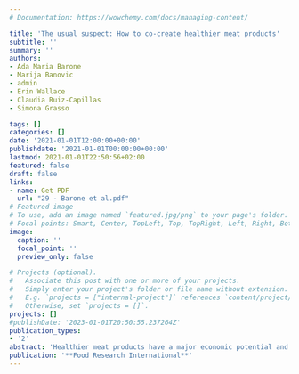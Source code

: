 ```yaml
---
# Documentation: https://wowchemy.com/docs/managing-content/

title: 'The usual suspect: How to co-create healthier meat products'
subtitle: ''
summary: ''
authors:
- Ada Maria Barone 
- Marija Banovic 
- admin
- Erin Wallace 
- Claudia Ruiz-Capillas 
- Simona Grasso

tags: []
categories: []
date: '2021-01-01T12:00:00+00:00'
publishdate: '2021-01-01T00:00:00+00:00'
lastmod: 2021-01-01T22:50:56+02:00
featured: false
draft: false
links: 
- name: Get PDF
  url: "29 - Barone et al.pdf"
# Featured image
# To use, add an image named `featured.jpg/png` to your page's folder.
# Focal points: Smart, Center, TopLeft, Top, TopRight, Left, Right, BottomLeft, Bottom, BottomRight.
image:
  caption: ''
  focal_point: ''
  preview_only: false

# Projects (optional).
#   Associate this post with one or more of your projects.
#   Simply enter your project's folder or file name without extension.
#   E.g. `projects = ["internal-project"]` references `content/project/deep-learning/index.md`.
#   Otherwise, set `projects = []`.
projects: []
#publishDate: '2023-01-01T20:50:55.237264Z'
publication_types: 
- '2'
abstract: 'Healthier meat products have a major economic potential and are attracting considerable research and media attention to meet the growing and complex consumer demand. Whether this potential will be realized and at what speed is contingent on consumers’ acceptance of these novel foods. This study uses a cross-cultural context to co-create new healthier meat products, while mapping the conditions leading to consumers’ product acceptance (vs. rejection). Results from online focus groups conducted in Denmark, Spain and the United Kingdom show that consumers generally have a negative attitude toward healthier meat products due to unfamiliarity and perception of over-processing. Nevertheless, partial meat-substitution with plant-based ingredients together with fat and salt reduction show specific conditions under which consumers’ acceptance would be possible. This is further related to product-specific factors: ingredients and base meat, and marketing-related factors: labelling and packaging. Finally, implications and recommendations for the manufacturing and marketing of new healthier meat products are provided.'
publication: '**Food Research International**'
---
```

